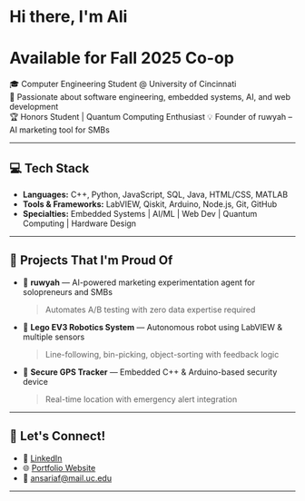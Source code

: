 
# Hi there, I'm Ali 

# Available for Fall 2025 Co-op

🎓 Computer Engineering Student @ University of Cincinnati  
🚀 Passionate about software engineering, embedded systems, AI, and web development  
🏆 Honors Student | Quantum Computing Enthusiast
💡 Founder of ruwyah – AI marketing tool for SMBs

---

## 💻 Tech Stack

- **Languages:** C++, Python, JavaScript, SQL, Java, HTML/CSS, MATLAB  
- **Tools & Frameworks:** LabVIEW, Qiskit, Arduino, Node.js, Git, GitHub  
- **Specialties:** Embedded Systems | AI/ML | Web Dev | Quantum Computing | Hardware Design

---
  
## 🚀 Projects That I'm Proud Of

- 🧠 **ruwyah** — AI-powered marketing experimentation agent for solopreneurs and SMBs  
  > Automates A/B testing with zero data expertise required

- 🤖 **Lego EV3 Robotics System** — Autonomous robot using LabVIEW & multiple sensors  
  > Line-following, bin-picking, object-sorting with feedback logic

- 📡 **Secure GPS Tracker** — Embedded C++ & Arduino-based security device  
  > Real-time location with emergency alert integration

---

## 💬 Let's Connect!

- 🔗 [LinkedIn](https://www.linkedin.com/in/alifaiyaz/) 
- 🌐 [Portfolio Website](https://aliabsolute.github.io/portfolio) 
- 📧 ansariaf@mail.uc.edu

---

<!--
**AliAbsolute/AliAbsolute** is a ✨ _special_ ✨ repository because its `README.md` (this file) appears on your GitHub profile.

Here are some ideas to get you started:

- 🔭 I’m currently working on ...
- 🌱 I’m currently learning ...
- 👯 I’m looking to collaborate on ...
- 🤔 I’m looking for help with ...
- 💬 Ask me about ...
- 📫 How to reach me: ...
- 😄 Pronouns: ...
- ⚡ Fun fact: ...
-->

